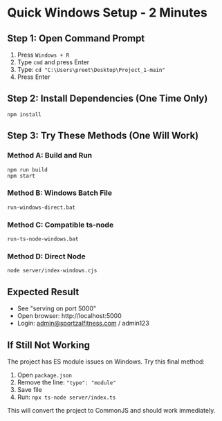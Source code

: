 # Quick Windows Setup - 2 Minutes

## Step 1: Open Command Prompt
1. Press `Windows + R`
2. Type `cmd` and press Enter
3. Type: `cd "C:\Users\preet\Desktop\Project_1-main"`
4. Press Enter

## Step 2: Install Dependencies (One Time Only)
```
npm install
```

## Step 3: Try These Methods (One Will Work)

### Method A: Build and Run
```
npm run build
npm start
```

### Method B: Windows Batch File
```
run-windows-direct.bat
```

### Method C: Compatible ts-node
```
run-ts-node-windows.bat
```

### Method D: Direct Node
```
node server/index-windows.cjs
```

## Expected Result
- See "serving on port 5000"
- Open browser: http://localhost:5000
- Login: admin@sportzalfitness.com / admin123

## If Still Not Working
The project has ES module issues on Windows. Try this final method:

1. Open `package.json`
2. Remove the line: `"type": "module"`
3. Save file
4. Run: `npx ts-node server/index.ts`

This will convert the project to CommonJS and should work immediately.